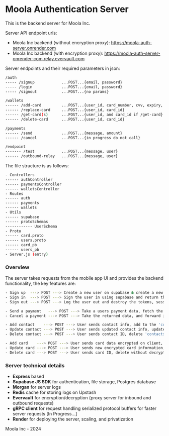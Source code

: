 # Moola Authentication Server
This is the backend server for Moola Inc.

Server API endpoint urls:
- Moola Inc backend (without encryption proxy): https://moola-auth-server.onrender.com
- Moola Inc backend (with encryption proxy): https://moola-auth-server-onrender-com.relay.evervault.com


Server endpoints and their required parameters in json:
```bash
/auth
----- /signup            ...POST...{email, password}
----- /login             ...POST...{email, password}
----- /signout           ...POST...{no params}

/wallets
------ /add-card         ...POST...{user_id, card_number, cvv, expiry, f_name, zip_code}
------ /replace-card     ...POST...{user_id, card_id}
------ /get-card(s)      ...POST...{user_id, and card_id if /get-card}
------ /delete-card      ...POST...{user_id, card_id}

/payments
------ /send             ...POST...{message, amount}
------ /cancel           ...POST...{in progress do not call}

/endpoint
------- /test            ...POST...{message, user}
------ /outbound-relay   ...POST...{message, user}
```

The file structure is as follows:

```bash
- Controllers
------ authController
------ paymentsController
------ walletsController
- Routes
------ auth
------ payments
------ wallets
- Utils
------ supabase
------ protoSchemas
------------ UserSchema
- Proto
------ card.proto
------ users.proto
------ card_pb
------ users_pb
- Server.js (entry)
```

### Overview

The server takes requests from the mobile app UI and provides the backend functionality, the key features are:

```bash
- Sign up  ---> POST ---> Create a new user on supabase & create a new database entry in the 'users' table
- Sign in  ---> POST ---> Sign the user in using supabase and return the user, session, and tokens
- Sign out ---> POST ---> Log the user out and destroy the tokens, session, and unsubscribe to any `onAuthStateChanges`

- Send a payment   ---> POST ---> Take a users payment data, fetch the contact where the key matches from the db, forward to 3rd party, return data
- Cancel a payment ---> POST ---> Take the returned data, and forward it to 3rd party to cancel payment where tx number matches

- Add contact    ---> POST ---> User sends contact info, add to the 'contacts' table, point to it using key
- Update contact ---> POST ---> User sends updated contact info, update supabase 'contacts' entry where key matches
- Delete contact ---> POST ---> User sends contact ID, delete 'contacts' entry based on key

- Add card    ---> POST ---> User sends card data encrypted on client, store encrypted in 'wallets' table
- Update card ---> POST ---> User sends new encrypted card information, delete old entry, create a new one in 'wallets'
- Delete card ---> POST ---> User sends card ID, delete without decrypting from 'wallets'
```

### Server technical details

- **Express** based
- **Supabase JS SDK** for authentication, file storage, Postgres database
- **Morgan** for server logs
- **Redis** cache for storing logs on Upstash
- **Evervault** for encryption/decryption (proxy server for inbound and outbound requests)
- **gRPC client** for request handling serialized protocol buffers for faster server requests [In Progress...]
- **Render** for deploying the server, scaling, and privatization


Moola Inc - 2024
